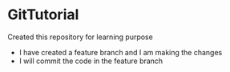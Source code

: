 # GitTutorial
Created this repository for learning purpose
- I have created a feature branch and I am making the changes
- I will commit the code in the feature branch
